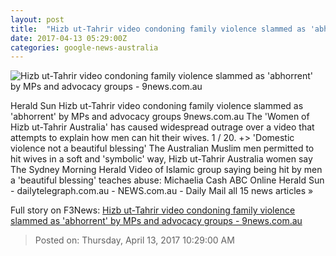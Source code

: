 ```yaml
---
layout: post
title:  "Hizb ut-Tahrir video condoning family violence slammed as 'abhorrent' by MPs and advocacy groups - 9news.com.au"
date: 2017-04-13 05:29:00Z
categories: google-news-australia
---
```


![Hizb ut-Tahrir video condoning family violence slammed as 'abhorrent' by MPs and advocacy groups - 9news.com.au](http://9network-vod-progressive.akamaized.net/media2/664969388001/2017/04/664969388001_5396361498001_5396355224001-vs.jpg)

Herald Sun Hizb ut-Tahrir video condoning family violence slammed as 'abhorrent' by MPs and advocacy groups 9news.com.au The 'Women of Hizb ut-Tahrir Australia' has caused widespread outrage over a video that attempts to explain how men can hit their wives. 1 / 20. +> 'Domestic violence not a beautiful blessing' The Australian Muslim men permitted to hit wives in a soft and 'symbolic' way, Hizb ut-Tahrir Australia women say The Sydney Morning Herald Video of Islamic group saying being hit by men a 'beautiful blessing' teaches abuse: Michaelia Cash ABC Online Herald Sun - dailytelegraph.com.au - NEWS.com.au - Daily Mail all 15 news articles »


Full story on F3News: [Hizb ut-Tahrir video condoning family violence slammed as 'abhorrent' by MPs and advocacy groups - 9news.com.au](http://www.f3nws.com/n/4QMUuB)

> Posted on: Thursday, April 13, 2017 10:29:00 AM
